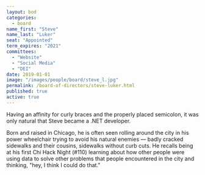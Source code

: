 ```yaml
---
layout: bod
categories: 
  - board
name_first: "Steve"
name_last: "Luker"
seat: "Appointed"
term_expires: "2021"
committees:
  - "Website"
  - "Social Media"
  - "DEI"
date: 2019-01-01
image: "/images/people/board/steve_l.jpg"
permalink: /board-of-directors/steve-luker.html
published: true
active: true
---
```


Having an affinity for curly braces and the properly placed semicolon, it was only natural that Steve became a .NET developer.

Born and raised in Chicago, he is often seen rolling around the city in his power wheelchair trying to avoid his natural enemies — badly cracked sidewalks and their cousins, sidewalks without curb cuts. He recalls being at his first Chi Hack Night (#110) learning about how other people were using data to solve other problems that people encountered in the city and thinking, "hey, I think I could do that."